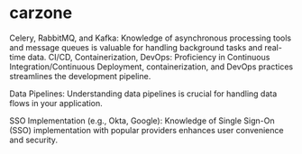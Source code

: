 # carzone
Celery, RabbitMQ, and Kafka: Knowledge of asynchronous processing tools and message queues is valuable for handling background tasks and real-time data.
CI/CD, Containerization, DevOps: Proficiency in Continuous Integration/Continuous Deployment, containerization, and DevOps practices streamlines the development pipeline.

Data Pipelines: Understanding data pipelines is crucial for handling data flows in your application.

SSO Implementation (e.g., Okta, Google): Knowledge of Single Sign-On (SSO) implementation with popular providers enhances user convenience and security.
